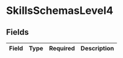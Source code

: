 # SkillsSchemasLevel4


## Fields

| Field       | Type        | Required    | Description |
| ----------- | ----------- | ----------- | ----------- |
